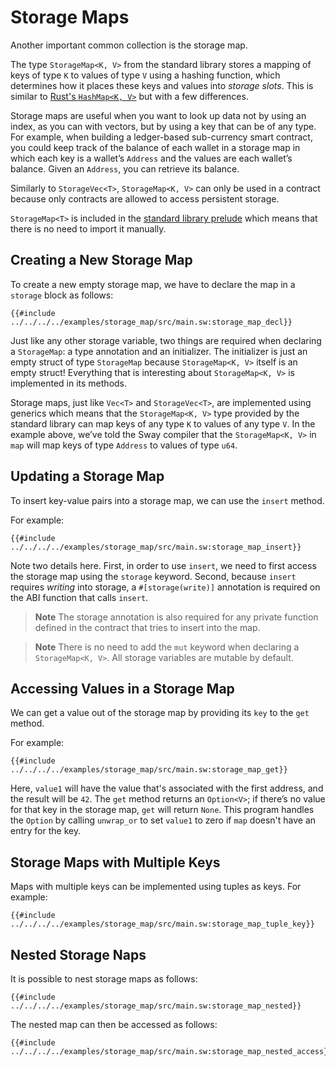 # Storage Maps

Another important common collection is the storage map.

<!-- This section should explain storage maps in Sway -->
<!-- storage_map:example:start -->
The type `StorageMap<K, V>` from the standard library stores a mapping of keys of type `K` to values of type `V` using a hashing function, which determines how it places these keys and values into _storage slots_. This is similar to [Rust's `HashMap<K, V>`](https://doc.rust-lang.org/std/collections/struct.HashMap.html) but with a few differences.

Storage maps are useful when you want to look up data not by using an index, as you can with vectors, but by using a key that can be of any type. For example, when building a ledger-based sub-currency smart contract, you could keep track of the balance of each wallet in a storage map in which each key is a wallet’s `Address` and the values are each wallet’s balance. Given an `Address`, you can retrieve its balance.

Similarly to `StorageVec<T>`, `StorageMap<K, V>` can only be used in a contract because only contracts are allowed to access persistent storage.

`StorageMap<T>` is included in the [standard library prelude](../introduction/standard_library.md#standard-library-prelude) which means that there is no need to import it manually.
<!-- storage_map:example:end -->

## Creating a New Storage Map

To create a new empty storage map, we have to declare the map in a `storage` block as follows:

```sway
{{#include ../../../../examples/storage_map/src/main.sw:storage_map_decl}}
```

<!-- This section should explain how to implement storage maps in Sway -->
<!-- use_storage_maps:example:start -->
Just like any other storage variable, two things are required when declaring a `StorageMap`: a type annotation and an initializer. The initializer is just an empty struct of type `StorageMap` because `StorageMap<K, V>` itself is an empty struct! Everything that is interesting about `StorageMap<K, V>` is implemented in its methods.

Storage maps, just like `Vec<T>` and `StorageVec<T>`, are implemented using generics which means that the `StorageMap<K, V>` type provided by the standard library can map keys of any type `K` to values of any type `V`. In the example above, we’ve told the Sway compiler that the `StorageMap<K, V>` in `map` will map keys of type `Address` to values of type `u64`.
<!-- use_storage_maps:example:end -->

## Updating a Storage Map

<!-- This section should explain how to update storage maps in Sway -->
<!-- update_storage_maps:example:start -->
To insert key-value pairs into a storage map, we can use the `insert` method.
<!-- update_storage_maps:example:end -->

For example:

```sway
{{#include ../../../../examples/storage_map/src/main.sw:storage_map_insert}}
```

Note two details here. First, in order to use `insert`, we need to first access the storage map using the `storage` keyword. Second, because `insert` requires _writing_ into storage, a `#[storage(write)]` annotation is required on the ABI function that calls `insert`.

> **Note**
> The storage annotation is also required for any private function defined in the contract that tries to insert into the map.

<!-- markdownlint-disable-line MD028 -->
> **Note**
> There is no need to add the `mut` keyword when declaring a `StorageMap<K, V>`. All storage variables are mutable by default.

## Accessing Values in a Storage Map

<!-- This section should explain how to access storage map values in Sway -->
<!-- access_storage_maps:example:start -->
We can get a value out of the storage map by providing its `key` to the `get` method.
<!-- access_storage_maps:example:end -->

For example:

```sway
{{#include ../../../../examples/storage_map/src/main.sw:storage_map_get}}
```

Here, `value1` will have the value that's associated with the first address, and the result will be `42`. The `get` method returns an `Option<V>`; if there’s no value for that key in the storage map, `get` will return `None`. This program handles the `Option` by calling `unwrap_or` to set `value1` to zero if `map` doesn't have an entry for the key.

## Storage Maps with Multiple Keys

Maps with multiple keys can be implemented using tuples as keys. For example:

```sway
{{#include ../../../../examples/storage_map/src/main.sw:storage_map_tuple_key}}
```

## Nested Storage Naps

It is possible to nest storage maps as follows:

```sway
{{#include ../../../../examples/storage_map/src/main.sw:storage_map_nested}}
```

The nested map can then be accessed as follows:

```sway
{{#include ../../../../examples/storage_map/src/main.sw:storage_map_nested_access}}
```
